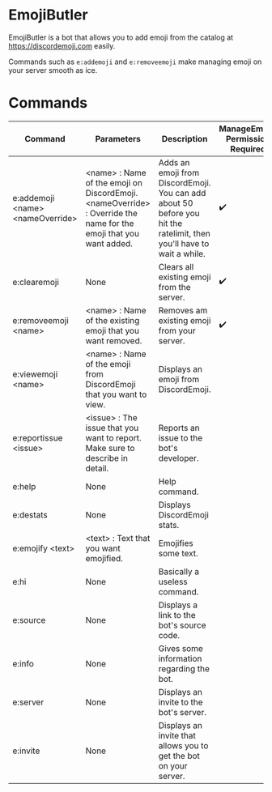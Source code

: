 # EmojiButler
EmojiButler is a bot that allows you to add emoji from the catalog at https://discordemoji.com easily.

Commands such as `e:addemoji` and `e:removeemoji` make managing emoji on your server smooth as ice.

# Commands

| Command                          	| Parameters                                                                                                        	| Description                                                                                                            	|  ManageEmojis Permission Required 	|
|----------------------------------	|-------------------------------------------------------------------------------------------------------------------	|------------------------------------------------------------------------------------------------------------------------	|-----------------------------------	|
| e:addemoji \<name> \<nameOverride> 	| \<name> : Name of the emoji on DiscordEmoji. \<nameOverride> : Override the name for the emoji that you want added. 	| Adds an emoji from DiscordEmoji.  You can add about 50 before you hit the ratelimit, then you'll have to wait a while. 	| ✔️                                 	|
| e:clearemoji                     	| None                                                                                                              	| Clears all existing emoji from the server.                                                                             	| ✔️                                 	|
| e:removeemoji \<name>             	| \<name> : Name of the existing emoji that you want removed.                                                        	| Removes am existing emoji from your server.                                                                            	| ✔️                                 	|
| e:viewemoji \<name>               	| \<name> : Name of the emoji from DiscordEmoji that you want to view.                                               	| Displays an emoji from DiscordEmoji.                                                                                   	|                                   	|
| e:reportissue \<issue>            	| \<issue> : The issue that you want to report. Make sure to describe in detail.                                     	| Reports an issue to the bot's developer.                                                                               	|                                   	|
| e:help                           	| None                                                                                                              	| Help command.                                                                                                          	|                                   	|
| e:destats                        	| None                                                                                                              	| Displays DiscordEmoji stats.                                                                                           	|                                   	|
| e:emojify \<text>                 	| \<text> : Text that you want emojified.                                                                            	| Emojifies some text.                                                                                                   	|                                   	|
| e:hi                             	| None                                                                                                              	| Basically a useless command.                                                                                           	|                                   	|
| e:source                         	| None                                                                                                              	| Displays a link to the bot's source code.                                                                              	|                                   	|
| e:info                           	| None                                                                                                              	| Gives some information regarding the bot.                                                                              	|                                   	|
| e:server                         	| None                                                                                                              	| Displays an invite to the bot's server.                                                                                	|                                   	|
| e:invite                         	| None                                                                                                              	| Displays an invite that allows you to get the bot on your server.                                                      	|                                   	|

